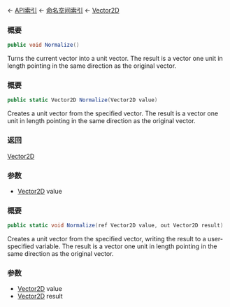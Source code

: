 ← [API索引](Api-Index) ← [命名空间索引](Namespace-Index) ← [Vector2D](VRageMath.Vector2D)

### 概要

```csharp
public void Normalize()
```

Turns the current vector into a unit vector. The result is a vector one unit in length pointing in the same direction as the original vector.

### 概要

```csharp
public static Vector2D Normalize(Vector2D value)
```

Creates a unit vector from the specified vector. The result is a vector one unit in length pointing in the same direction as the original vector.

### 返回

[Vector2D](VRageMath.Vector2D)

### 参数

* [Vector2D](VRageMath.Vector2D) value
### 概要

```csharp
public static void Normalize(ref Vector2D value, out Vector2D result)
```

Creates a unit vector from the specified vector, writing the result to a user-specified variable. The result is a vector one unit in length pointing in the same direction as the original vector.

### 参数

* [Vector2D](VRageMath.Vector2D) value
* [Vector2D](VRageMath.Vector2D) result
